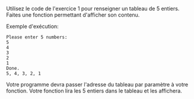 Utilisez le code de l'exercice 1 pour renseigner un tableau de 5 entiers.
Faites une fonction permettant d'afficher son contenu.

Exemple d'exécution:

~~~
Please enter 5 numbers:
5
4
3
2
1
Done.
5, 4, 3, 2, 1
~~~

Votre programme devra passer l'adresse du tableau par paramètre à votre fonction. Votre fonction lira les 5 entiers dans le tableau et les affichera.
